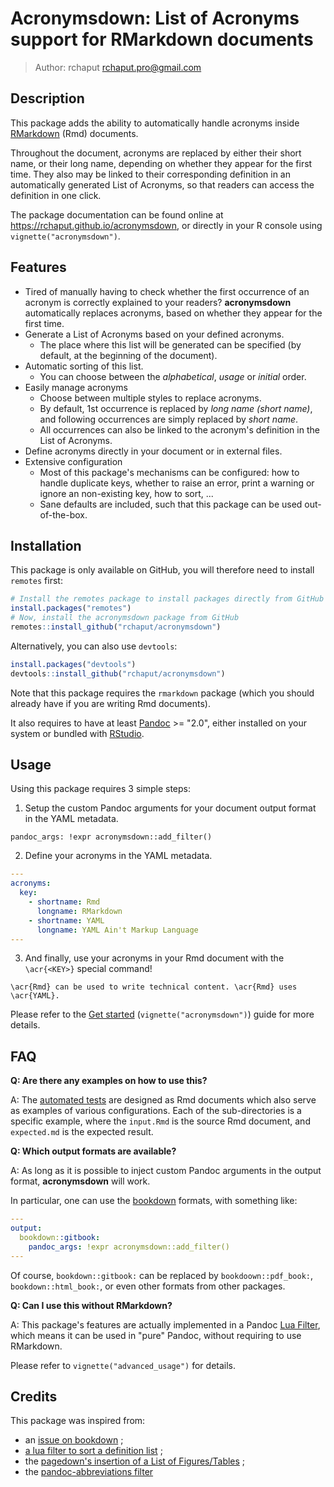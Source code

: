 # Acronymsdown: List of Acronyms support for RMarkdown documents

> Author: rchaput <rchaput.pro@gmail.com>

## Description

This package adds the ability to automatically handle acronyms
inside [RMarkdown][rmarkdown] (Rmd) documents.

Throughout the document, acronyms are replaced by either their short name,
or their long name, depending on whether they appear for the first time.
They also may be linked to their corresponding definition in an automatically
generated List of Acronyms, so that readers can access the definition in one 
click.

The package documentation can be found online at 
https://rchaput.github.io/acronymsdown, or directly in your R console using
`vignette("acronymsdown")`.

## Features

- Tired of manually having to check whether the first occurrence of an
  acronym is correctly explained to your readers? **acronymsdown**
  automatically replaces acronyms, based on whether they appear for the
  first time.
- Generate a List of Acronyms based on your defined acronyms.
    + The place where this list will be generated can be specified (by
    default, at the beginning of the document).
- Automatic sorting of this list.
    + You can choose between the *alphabetical*, *usage* or *initial* order.
- Easily manage acronyms
    + Choose between multiple styles to replace acronyms.
    + By default, 1st occurrence is replaced by *long name (short name)*,
    and following occurrences are simply replaced by *short name*.
    + All occurrences can also be linked to the acronym's definition in
    the List of Acronyms.
- Define acronyms directly in your document or in external files.
- Extensive configuration
    + Most of this package's mechanisms can be configured: how to handle
    duplicate keys, whether to raise an error, print a warning or ignore an
    non-existing key, how to sort, ...
    + Sane defaults are included, such that this package can be used
    out-of-the-box.

## Installation

This package is only available on GitHub, you will therefore need to install 
`remotes` first:

```r
# Install the remotes package to install packages directly from GitHub
install.packages("remotes")
# Now, install the acronymsdown package from GitHub
remotes::install_github("rchaput/acronymsdown")
```

Alternatively, you can also use `devtools`:

```r
install.packages("devtools")
devtools::install_github("rchaput/acronymsdown")
```

Note that this package requires the `rmarkdown` package (which you should 
already have if you are writing Rmd documents).

It also requires to have at least [Pandoc][pandoc] >= "2.0", either installed 
on your system or bundled with [RStudio][rstudio].

## Usage

Using this package requires 3 simple steps:

1. Setup the custom Pandoc arguments for your document output format
  in the YAML metadata.

`pandoc_args: !expr acronymsdown::add_filter()`

2. Define your acronyms in the YAML metadata.

```yaml
---
acronyms:
  key:
    - shortname: Rmd
      longname: RMarkdown
    - shortname: YAML
      longname: YAML Ain't Markup Language
---
```

3. And finally, use your acronyms in your Rmd document with the `\acr{<KEY>}`
special command!

`\acr{Rmd} can be used to write technical content. \acr{Rmd} uses \acr{YAML}.`

Please refer to the [Get started](https://rchaput.github.io/acronymsdown/articles/acronymsdown.html)
(`vignette("acronymsdown")`) guide for more details.

## FAQ

**Q: Are there any examples on how to use this?**

A: The [automated tests] are designed as Rmd documents which also serve as 
examples of various configurations.
Each of the sub-directories is a specific example, where the `input.Rmd` is
the source Rmd document, and `expected.md` is the expected result.

**Q: Which output formats are available?**

A: As long as it is possible to inject custom Pandoc arguments in the
output format, **acronymsdown** will work.

In particular, one can use the [bookdown] formats, with something like:
```yaml
---
output:
  bookdown::gitbook:
    pandoc_args: !expr acronymsdown::add_filter()
---
```

Of course, `bookdown::gitbook:` can be replaced by `bookdoown::pdf_book:`,
`bookdown::html_book:`, or even other formats from other packages.

**Q: Can I use this without RMarkdown?**

A: This package's features are actually implemented in a Pandoc
[Lua Filter], which means it can be used in "pure" Pandoc,
without requiring to use RMarkdown.

Please refer to `vignette("advanced_usage")` for details.

## Credits

This package was inspired from:

- an [issue on bookdown](https://github.com/rstudio/bookdown/issues/199) ;
- [a lua filter to sort a definition list](https://gist.github.com/RLesur/e81358c11031d06e40b8fef9fdfb2682) ;
- the [pagedown's insertion of a List of Figures/Tables](https://github.com/rstudio/pagedown/blob/main/inst/resources/lua/loft.lua) ;
- the [pandoc-abbreviations filter](https://github.com/dsanson/pandoc-abbreviations.lua/)


[rmarkdown]: https://rmarkdown.rstudio.com/
[pandoc]: https://pandoc.org/
[rstudio]: https://www.rstudio.com/
[bookdown]: https://bookdown.org/
[Lua Filter]: https://pandoc.org/lua-filters.html
[glossaries]: https://mirrors.chevalier.io/CTAN/macros/latex/contrib/glossaries-extra/samples/sample-abbr-styles.pdf
[automated tests]: https://github.com/rchaput/acronymsdown/tree/master/tests
[parse-acronyms.lua]: https://github.com/rchaput/acronymsdown/blob/master/inst/parse-acronyms.lua
[inst/]: https://github.com/rchaput/acronymsdown/tree/master/inst
